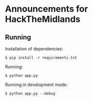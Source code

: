 # Announcements for HackTheMidlands

## Running

Installation of dependencies:

    $ pip install -r requirements.txt

Running:

    $ python app.py

Running in development mode:

    $ python app.py --debug
